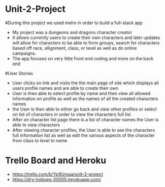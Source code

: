 # Unit-2-Project

#During this project we used mehn in order to build a full-stack app
- My project was a dungeons and dragons character creator
- It allows currently users to create their own characters and later updates will allow for characters to be able to form groups, search for characters based off race, allignment, class, or level as well as do online campaigns.
- The app focuses on very little front end coding and more on the back end


#User Stories
- User clicks on link and visits the the main page of site which displays all users profile names and are able to create their own
- User is then able to select profile by name and then view all allowed information on profile as well as the names of all the created characters names
- the User is then able to either go back and view other profiles or select on list of characters in order to view the characters full list
- After on character list page there is a list of character names the User is able to view characters
- After viewing character profiles, the User is able to see the characters full information list as well as edit the various aspects of the character from class to level to name

# Trello Board and Heroku

- https://trello.com/b/Yp9Uroaa/unit-2-project
- https://dry-hollows-30005.herokuapp.com/
